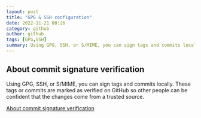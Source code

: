 ```yaml
---
layout: post
title: "GPG & SSH configuration"
date: 2022-11-21 00:26
category: github
author: github
tags: [GPG,SSH]
summary: Using GPG, SSH, or S/MIME, you can sign tags and commits locally. These tags or commits are marked as verified on GitHub so other people can be confident that the changes come from a trusted source.
---
```


## About commit signature verification

Using GPG, SSH, or S/MIME, you can sign tags and commits locally. These tags or commits are marked as verified on GitHub so other people can be confident that the changes come from a trusted source.

[About commit signature verification](https://docs.github.com/cn/authentication/managing-commit-signature-verification/about-commit-signature-verification)